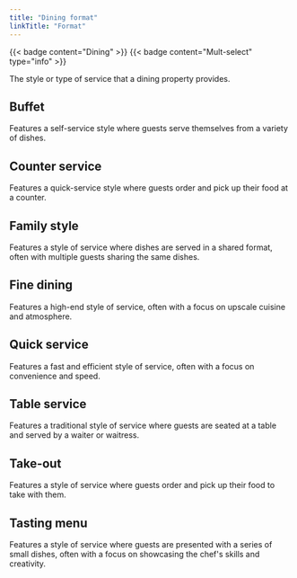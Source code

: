 ```yaml
---
title: "Dining format"
linkTitle: "Format"
---
```


{{< badge content="Dining" >}}
{{< badge content="Mult-select" type="info" >}}

The style or type of service that a dining property provides.

## Buffet
Features a self-service style where guests serve themselves from a variety of dishes.

## Counter service
Features a quick-service style where guests order and pick up their food at a counter.

## Family style
Features a style of service where dishes are served in a shared format, often with multiple guests sharing the same dishes.

## Fine dining
Features a high-end style of service, often with a focus on upscale cuisine and atmosphere.

## Quick service
Features a fast and efficient style of service, often with a focus on convenience and speed.

## Table service
Features a traditional style of service where guests are seated at a table and served by a waiter or waitress.

## Take-out
Features a style of service where guests order and pick up their food to take with them.

## Tasting menu
Features a style of service where guests are presented with a series of small dishes, often with a focus on showcasing the chef's skills and creativity.

